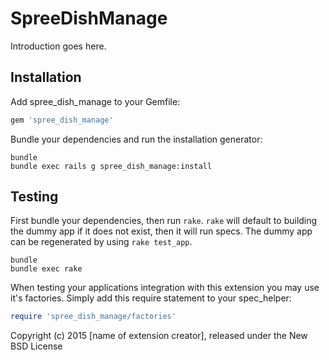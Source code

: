 SpreeDishManage
===============

Introduction goes here.

Installation
------------

Add spree_dish_manage to your Gemfile:

```ruby
gem 'spree_dish_manage'
```

Bundle your dependencies and run the installation generator:

```shell
bundle
bundle exec rails g spree_dish_manage:install
```

Testing
-------

First bundle your dependencies, then run `rake`. `rake` will default to building the dummy app if it does not exist, then it will run specs. The dummy app can be regenerated by using `rake test_app`.

```shell
bundle
bundle exec rake
```

When testing your applications integration with this extension you may use it's factories.
Simply add this require statement to your spec_helper:

```ruby
require 'spree_dish_manage/factories'
```

Copyright (c) 2015 [name of extension creator], released under the New BSD License
